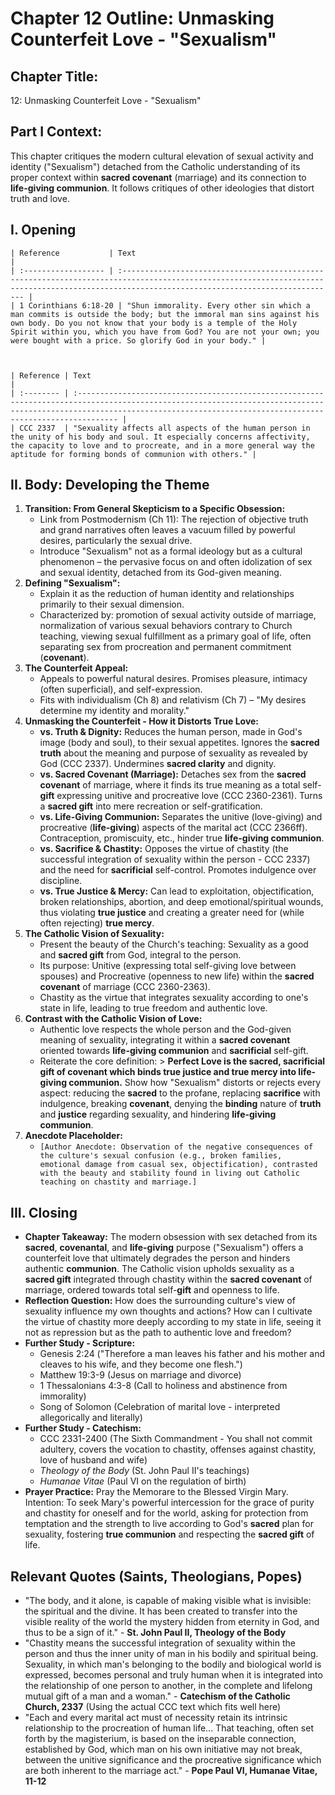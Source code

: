 # Chapter 12 Outline: Unmasking Counterfeit Love - "Sexualism"

## Chapter Title:
12: Unmasking Counterfeit Love - "Sexualism"

## Part I Context:
This chapter critiques the modern cultural elevation of sexual activity and identity ("Sexualism") detached from the Catholic understanding of its proper context within **sacred covenant** (marriage) and its connection to **life-giving communion**. It follows critiques of other ideologies that distort truth and love.

## I. Opening


    | Reference           | Text                                                                                                                                                                                          |
    | :------------------ | :-------------------------------------------------------------------------------------------------------------------------------------------------------------------------------------------- |
    | 1 Corinthians 6:18-20 | "Shun immorality. Every other sin which a man commits is outside the body; but the immoral man sins against his own body. Do you not know that your body is a temple of the Holy Spirit within you, which you have from God? You are not your own; you were bought with a price. So glorify God in your body." |



    | Reference | Text                                                                                                                                                                                                                         |
    | :-------- | :--------------------------------------------------------------------------------------------------------------------------------------------------------------------------------------------------------------------------- |
    | CCC 2337  | "Sexuality affects all aspects of the human person in the unity of his body and soul. It especially concerns affectivity, the capacity to love and to procreate, and in a more general way the aptitude for forming bonds of communion with others." |

## II. Body: Developing the Theme

1.  **Transition: From General Skepticism to a Specific Obsession:**
    *   Link from Postmodernism (Ch 11): The rejection of objective truth and grand narratives often leaves a vacuum filled by powerful desires, particularly the sexual drive.
    *   Introduce "Sexualism" not as a formal ideology but as a cultural phenomenon – the pervasive focus on and often idolization of sex and sexual identity, detached from its God-given meaning.
2.  **Defining "Sexualism":**
    *   Explain it as the reduction of human identity and relationships primarily to their sexual dimension.
    *   Characterized by: promotion of sexual activity outside of marriage, normalization of various sexual behaviors contrary to Church teaching, viewing sexual fulfillment as a primary goal of life, often separating sex from procreation and permanent commitment (**covenant**).
3.  **The Counterfeit Appeal:**
    *   Appeals to powerful natural desires. Promises pleasure, intimacy (often superficial), and self-expression.
    *   Fits with individualism (Ch 8) and relativism (Ch 7) – "My desires determine my identity and morality."
4.  **Unmasking the Counterfeit - How it Distorts True Love:**
    *   **vs. Truth & Dignity:** Reduces the human person, made in God's image (body and soul), to their sexual appetites. Ignores the **sacred truth** about the meaning and purpose of sexuality as revealed by God (CCC 2337). Undermines **sacred clarity** and dignity.
    *   **vs. Sacred Covenant (Marriage):** Detaches sex from the **sacred covenant** of marriage, where it finds its true meaning as a total self-**gift** expressing unitive and procreative love (CCC 2360-2361). Turns a **sacred gift** into mere recreation or self-gratification.
    *   **vs. Life-Giving Communion:** Separates the unitive (love-giving) and procreative (**life-giving**) aspects of the marital act (CCC 2366ff). Contraception, promiscuity, etc., hinder true **life-giving communion**.
    *   **vs. Sacrifice & Chastity:** Opposes the virtue of chastity (the successful integration of sexuality within the person - CCC 2337) and the need for **sacrificial** self-control. Promotes indulgence over discipline.
    *   **vs. True Justice & Mercy:** Can lead to exploitation, objectification, broken relationships, abortion, and deep emotional/spiritual wounds, thus violating **true justice** and creating a greater need for (while often rejecting) **true mercy**.
5.  **The Catholic Vision of Sexuality:**
    *   Present the beauty of the Church's teaching: Sexuality as a good and **sacred gift** from God, integral to the person.
    *   Its purpose: Unitive (expressing total self-giving love between spouses) and Procreative (openness to new life) within the **sacred covenant** of marriage (CCC 2360-2363).
    *   Chastity as the virtue that integrates sexuality according to one's state in life, leading to true freedom and authentic love.
6.  **Contrast with the Catholic Vision of Love:**
    *   Authentic love respects the whole person and the God-given meaning of sexuality, integrating it within a **sacred covenant** oriented towards **life-giving communion** and **sacrificial** self-gift.
    *   Reiterate the core definition: > **Perfect Love is the sacred, sacrificial gift of covenant which binds true justice and true mercy into life-giving communion.** Show how "Sexualism" distorts or rejects every aspect: reducing the **sacred** to the profane, replacing **sacrifice** with indulgence, breaking **covenant**, denying the **binding** nature of **truth** and **justice** regarding sexuality, and hindering **life-giving communion**.
7.  **Anecdote Placeholder:**
    *   `[Author Anecdote: Observation of the negative consequences of the culture's sexual confusion (e.g., broken families, emotional damage from casual sex, objectification), contrasted with the beauty and stability found in living out Catholic teaching on chastity and marriage.]`

## III. Closing

*   **Chapter Takeaway:** The modern obsession with sex detached from its **sacred**, **covenantal**, and **life-giving** purpose ("Sexualism") offers a counterfeit love that ultimately degrades the person and hinders authentic **communion**. The Catholic vision upholds sexuality as a **sacred gift** integrated through chastity within the **sacred covenant** of marriage, ordered towards total self-**gift** and openness to life.
*   **Reflection Question:** How does the surrounding culture's view of sexuality influence my own thoughts and actions? How can I cultivate the virtue of chastity more deeply according to my state in life, seeing it not as repression but as the path to authentic love and freedom?
*   **Further Study - Scripture:**
    *   Genesis 2:24 ("Therefore a man leaves his father and his mother and cleaves to his wife, and they become one flesh.")
    *   Matthew 19:3-9 (Jesus on marriage and divorce)
    *   1 Thessalonians 4:3-8 (Call to holiness and abstinence from immorality)
    *   Song of Solomon (Celebration of marital love - interpreted allegorically and literally)
*   **Further Study - Catechism:**
    *   CCC 2331-2400 (The Sixth Commandment - You shall not commit adultery, covers the vocation to chastity, offenses against chastity, love of husband and wife)
    *   *Theology of the Body* (St. John Paul II's teachings)
    *   *Humanae Vitae* (Paul VI on the regulation of birth)
*   **Prayer Practice:** Pray the Memorare to the Blessed Virgin Mary. Intention: To seek Mary's powerful intercession for the grace of purity and chastity for oneself and for the world, asking for protection from temptation and the strength to live according to God's **sacred** plan for sexuality, fostering **true communion** and respecting the **sacred gift** of life.

## Relevant Quotes (Saints, Theologians, Popes)

*   "The body, and it alone, is capable of making visible what is invisible: the spiritual and the divine. It has been created to transfer into the visible reality of the world the mystery hidden from eternity in God, and thus to be a sign of it." - **St. John Paul II, Theology of the Body**
*   "Chastity means the successful integration of sexuality within the person and thus the inner unity of man in his bodily and spiritual being. Sexuality, in which man's belonging to the bodily and biological world is expressed, becomes personal and truly human when it is integrated into the relationship of one person to another, in the complete and lifelong mutual gift of a man and a woman." - **Catechism of the Catholic Church, 2337** (Using the actual CCC text which fits well here)
*   "Each and every marital act must of necessity retain its intrinsic relationship to the procreation of human life... That teaching, often set forth by the magisterium, is based on the inseparable connection, established by God, which man on his own initiative may not break, between the unitive significance and the procreative significance which are both inherent to the marriage act." - **Pope Paul VI, Humanae Vitae, 11-12**
